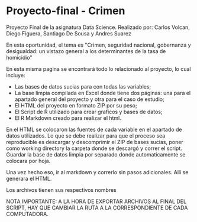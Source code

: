 # Proyecto-final - Crimen
Proyecto Final de la asignatura Data Science. Realizado por: Carlos Volcan, Diego Figuera, Santiago De Sousa y Andres Suarez

En esta oportunidad, el tema es "Crimen, seguridad nacional, gobernanza y desigualdad: un vistazo general a los determinantes de la tasa de homicidio"

En esta misma pagina se encontrará todo lo relacionado al proyecto, lo cual incluye:
- Las bases de datos sucias para con todas las variables;
- La base limpia compilada en Excel donde tiene dos páginas: una para el apartado general del proyecto y otra para el caso de estudio;
- El HTML del proyecto en formato ZIP por su peso;
- El Script de R utilizado para crear graficos y bases de datos;
- El R Markdown creado para realizar el html.

En el HTML se colocaron las fuentes de cada variable en el apartado de datos utilizados. Lo que se debe realizar para que el proceso sea reproducible es descargar y descomprimir el ZIP de bases sucias, poner como working directory la carpeta donde se descargó y correr el script. Guardar la base de datos limpia por separado donde automaticamente se colocara por hoja.

Una vez hecho eso, ir al markdown y correrlo sin pasos adicionales. Allí se generara el HTML.

Los archivos tienen sus respectivos nombres

NOTA IMPORTANTE: A LA HORA DE EXPORTAR ARCHIVOS AL FINAL DEL SCRIPT, HAY QUE CAMBIAR LA RUTA A LA CORRESPONDIENTE DE CADA COMPUTADORA.
